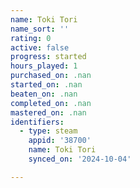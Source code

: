 ```yaml
---
name: Toki Tori
name_sort: ''
rating: 0
active: false
progress: started
hours_played: 1
purchased_on: .nan
started_on: .nan
beaten_on: .nan
completed_on: .nan
mastered_on: .nan
identifiers:
  - type: steam
    appid: '38700'
    name: Toki Tori
    synced_on: '2024-10-04'

---
```

